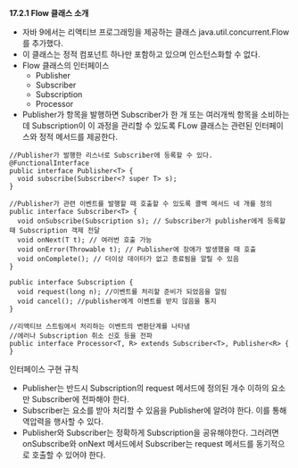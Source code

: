 **17.2.1 Flow 클래스 소개**

- 자바 9에서는 리액티브 프로그래밍을 제공하는 클래스 java.util.concurrent.Flow를 추가했다.
- 이 클래스는 정적 컴포넌트 하나만 포함하고 있으며 인스턴스화할 수 없다.
- Flow 클래스의 인터페이스
  - Publisher
  - Subscriber
  - Subscription
  - Processor
- Publisher가 항목을 발행하면 Subscriber가 한 개 또는 여러개씩 항목을 소비하는데 Subscription이 이 과정을 관리할 수 있도록 FLow 클래스는 관련된 인터페이스와 정적 메서드를 제공한다.

```
//Publisher가 발행한 리스너로 Subscriber에 등록할 수 있다.
@FunctionalInterface
public interface Publisher<T> {
  void subscribe(Subscriber<? super T> s);
}

//Publisher가 관련 이벤트를 발행할 때 호출할 수 있도록 콜백 메서드 네 개를 정의
public interface Subscriber<T> {
  void onSubscribe(Subscription s); // Subscriber가 publisher에게 등록할 때 Subscription 객제 전달
  void onNext(T t); // 여러번 호출 가능
  void onError(Throwable t); // Publisher에 장애가 발생했을 때 호출
  void onComplete(); // 더이상 데이터가 없고 종료됨을 알릴 수 있음
}

public interface Subscription {
  void request(long n); //이벤트를 처리할 준비가 되었음을 알림
  void cancel(); //publisher에게 이벤트를 받지 않음을 통지
}

//리액티브 스트림에서 처리하는 이벤트의 변환단계를 나타냄
//에러나 Subscription 취소 신호 등을 전파
public interface Processor<T, R> extends Subscriber<T>, Publisher<R> { }
```

인터페이스 구현 규칙

- Publisher는 반드시 Subscription의 request 메서드에 정의된 개수 이하의 요소만 Subscriber에 전파해야 한다.
- Subscriber는 요소를 받아 처리할 수 있음을 Publisher에 알려야 한다. 이를 통해 역압력을 행사할 수 있다.
- Publisher와 Subscriber는 정확하게 Subscription을 공유해야한다. 그러려면 onSubscribe와 onNext 메서드에서 Subscriber는 request 메서드를 동기적으로 호출할 수 있어야 한다.
